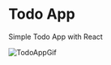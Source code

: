 # Todo App

 Simple Todo App with React

 ![TodoAppGif](https://github.com/baranemreturkmen/todo/assets/43263983/a095c104-1d6e-452f-88c1-f0d5307fbbca)
